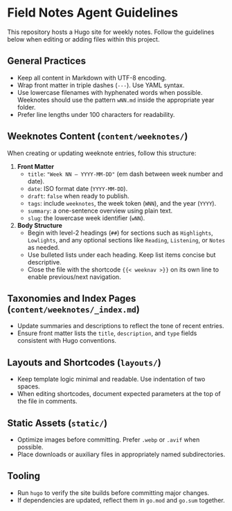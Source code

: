 # Field Notes Agent Guidelines

This repository hosts a Hugo site for weekly notes. Follow the guidelines below when editing or adding files within this project.

## General Practices
- Keep all content in Markdown with UTF-8 encoding.
- Wrap front matter in triple dashes (`---`). Use YAML syntax.
- Use lowercase filenames with hyphenated words when possible. Weeknotes should use the pattern `wNN.md` inside the appropriate year folder.
- Prefer line lengths under 100 characters for readability.

## Weeknotes Content (`content/weeknotes/`)
When creating or updating weeknote entries, follow this structure:

1. **Front Matter**
   - `title`: `"Week NN — YYYY-MM-DD"` (em dash between week number and date).
   - `date`: ISO format date (`YYYY-MM-DD`).
   - `draft`: `false` when ready to publish.
   - `tags`: include `weeknotes`, the week token (`WNN`), and the year (`YYYY`).
   - `summary`: a one-sentence overview using plain text.
   - `slug`: the lowercase week identifier (`wNN`).
2. **Body Structure**
   - Begin with level-2 headings (`##`) for sections such as `Highlights`, `Lowlights`, and any optional sections like `Reading`, `Listening`, or `Notes` as needed.
   - Use bulleted lists under each heading. Keep list items concise but descriptive.
   - Close the file with the shortcode `{{< weeknav >}}` on its own line to enable previous/next navigation.

## Taxonomies and Index Pages (`content/weeknotes/_index.md`)
- Update summaries and descriptions to reflect the tone of recent entries.
- Ensure front matter lists the `title`, `description`, and `type` fields consistent with Hugo conventions.

## Layouts and Shortcodes (`layouts/`)
- Keep template logic minimal and readable. Use indentation of two spaces.
- When editing shortcodes, document expected parameters at the top of the file in comments.

## Static Assets (`static/`)
- Optimize images before committing. Prefer `.webp` or `.avif` when possible.
- Place downloads or auxiliary files in appropriately named subdirectories.

## Tooling
- Run `hugo` to verify the site builds before committing major changes.
- If dependencies are updated, reflect them in `go.mod` and `go.sum` together.

